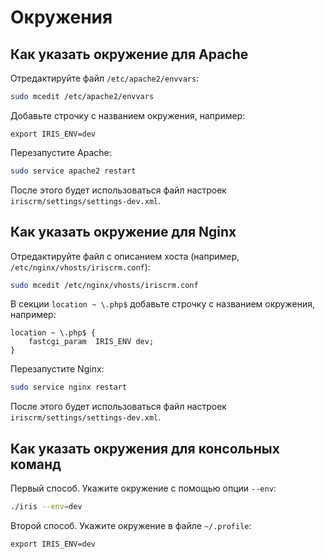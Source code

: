 Окружения
=========

Как указать окружение для Apache
--------------------------------

Отредактируйте файл `/etc/apache2/envvars`:

```bash
sudo mcedit /etc/apache2/envvars
```

Добавьте строчку с названием окружения, например:
```
export IRIS_ENV=dev
```

Перезапустите Apache:
```bash
sudo service apache2 restart
```

После этого будет использоваться файл настроек `iriscrm/settings/settings-dev.xml`.

Как указать окружение для Nginx
-------------------------------

Отредактируйте файл с описанием хоста (например, `/etc/nginx/vhosts/iriscrm.conf`):

```bash
sudo mcedit /etc/nginx/vhosts/iriscrm.conf
```

В секции `location ~ \.php$` добавьте строчку с названием окружения, например:
```
location ~ \.php$ {
    fastcgi_param  IRIS_ENV dev;
}
```

Перезапустите Nginx:
```bash
sudo service nginx restart
```

После этого будет использоваться файл настроек `iriscrm/settings/settings-dev.xml`.

Как указать окружения для консольных команд
-------------------------------------------

Первый способ. Укажите окружение с помощью опции `--env`:
```bash
./iris --env=dev
```

Второй способ. Укажите окружение в файле `~/.profile`:
```
export IRIS_ENV=dev
```
